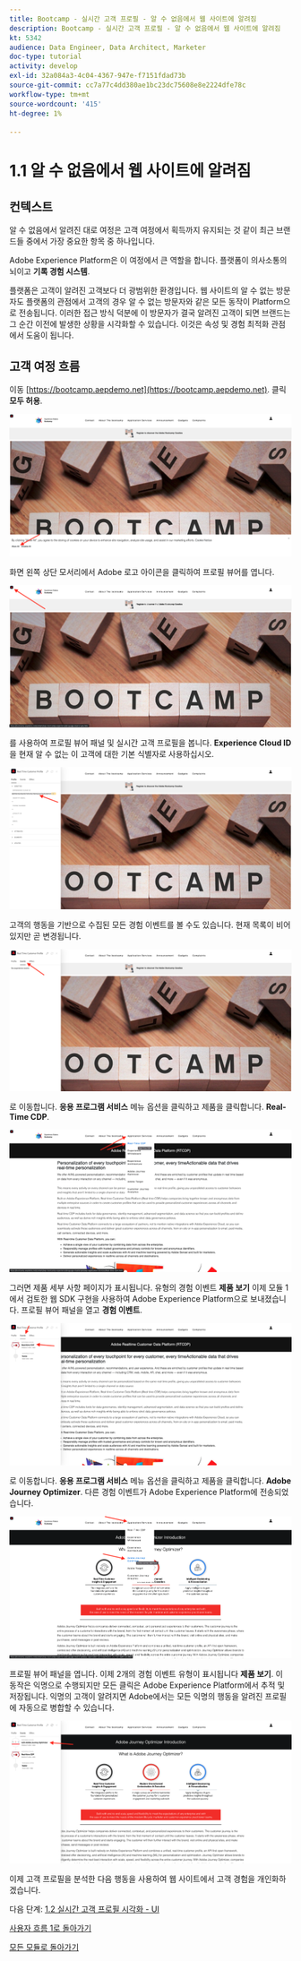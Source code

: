 ```yaml
---
title: Bootcamp - 실시간 고객 프로필 - 알 수 없음에서 웹 사이트에 알려짐
description: Bootcamp - 실시간 고객 프로필 - 알 수 없음에서 웹 사이트에 알려짐
kt: 5342
audience: Data Engineer, Data Architect, Marketer
doc-type: tutorial
activity: develop
exl-id: 32a084a3-4c04-4367-947e-f7151fdad73b
source-git-commit: cc7a77c4dd380ae1bc23dc75608e8e2224dfe78c
workflow-type: tm+mt
source-wordcount: '415'
ht-degree: 1%

---
```


# 1.1 알 수 없음에서 웹 사이트에 알려짐

## 컨텍스트

알 수 없음에서 알려진 대로 여정은 고객 여정에서 획득까지 유지되는 것 같이 최근 브랜드들 중에서 가장 중요한 항목 중 하나입니다.

Adobe Experience Platform은 이 여정에서 큰 역할을 합니다. 플랫폼이 의사소통의 뇌이고 **기록 경험 시스템**.

플랫폼은 고객이 알려진 고객보다 더 광범위한 환경입니다. 웹 사이트의 알 수 없는 방문자도 플랫폼의 관점에서 고객의 경우 알 수 없는 방문자와 같은 모든 동작이 Platform으로 전송됩니다. 이러한 접근 방식 덕분에 이 방문자가 결국 알려진 고객이 되면 브랜드는 그 순간 이전에 발생한 상황을 시각화할 수 있습니다. 이것은 속성 및 경험 최적화 관점에서 도움이 됩니다.

## 고객 여정 흐름

이동 [https://bootcamp.aepdemo.net](https://bootcamp.aepdemo.net). 클릭 **모두 허용**.

![DSN](./images/web8.png)

화면 왼쪽 상단 모서리에서 Adobe 로고 아이콘을 클릭하여 프로필 뷰어를 엽니다.

![데모](./images/pv1.png)

를 사용하여 프로필 뷰어 패널 및 실시간 고객 프로필을 봅니다. **Experience Cloud ID** 을 현재 알 수 없는 이 고객에 대한 기본 식별자로 사용하십시오.

![데모](./images/pv2.png)

고객의 행동을 기반으로 수집된 모든 경험 이벤트를 볼 수도 있습니다. 현재 목록이 비어 있지만 곧 변경됩니다.

![데모](./images/pv3.png)

로 이동합니다. **응용 프로그램 서비스** 메뉴 옵션을 클릭하고 제품을 클릭합니다. **Real-Time CDP**.

![데모](./images/pv4.png)

그러면 제품 세부 사항 페이지가 표시됩니다. 유형의 경험 이벤트 **제품 보기** 이제 모듈 1에서 검토한 웹 SDK 구현을 사용하여 Adobe Experience Platform으로 보내졌습니다. 프로필 뷰어 패널을 열고 **경험 이벤트**.

![데모](./images/pv5.png)

로 이동합니다. **응용 프로그램 서비스** 메뉴 옵션을 클릭하고 제품을 클릭합니다. **Adobe Journey Optimizer**. 다른 경험 이벤트가 Adobe Experience Platform에 전송되었습니다.

![데모](./images/pv7.png)

프로필 뷰어 패널을 엽니다. 이제 2개의 경험 이벤트 유형이 표시됩니다 **제품 보기**. 이 동작은 익명으로 수행되지만 모든 클릭은 Adobe Experience Platform에서 추적 및 저장됩니다. 익명의 고객이 알려지면 Adobe에서는 모든 익명의 행동을 알려진 프로필에 자동으로 병합할 수 있습니다.

![데모](./images/pv8.png)

이제 고객 프로필을 분석한 다음 행동을 사용하여 웹 사이트에서 고객 경험을 개인화하겠습니다.

다음 단계: [1.2 실시간 고객 프로필 시각화 - UI](./ex2.md)

[사용자 흐름 1로 돌아가기](./uc1.md)

[모든 모듈로 돌아가기](../../overview.md)
